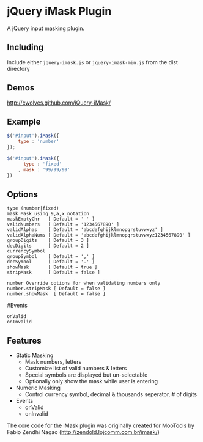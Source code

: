 # jQuery iMask Plugin

  A jQuery input masking plugin.

## Including

  Include either `jquery-imask.js` or `jquery-imask-min.js` from the dist directory

## Demos

  http://cwolves.github.com/jQuery-iMask/

## Example

```js
$('#input').iMask({
    type : 'number'
});

$('#input').iMask({
      type : 'fixed'
    , mask : '99/99/99'
})
```

## Options

```
type (number|fixed)
mask Mask using 9,a,x notation
maskEmptyChr   [ Default = ' ' ]
validNumbers   [ Default = '1234567890' ]
validAlphas    [ Default = 'abcdefghijklmnopqrstuvwxyz' ]
validAlphaNums [ Default = 'abcdefghijklmnopqrstuvwxyz1234567890' ]
groupDigits    [ Default = 3 ]
decDigits      [ Default = 2 ]
currencySymbol
groupSymbol    [ Default = ',' ]
decSymbol      [ Default = '.' ]
showMask       [ Default = true ]
stripMask      [ Default = false ]

number Override options for when validating numbers only
number.stripMask [ Default = false ]
number.showMask  [ Default = false ]
```

#Events

```
onValid
onInvalid
```


## Features
- Static Masking
   - Mask numbers, letters
   - Customize list of valid numbers & letters
   - Special symbols are displayed but un-selectable
   - Optionally only show the mask while user is entering
- Numeric Masking
    - Control currency symbol, decimal & thousands seperator, # of digits
- Events
    - onValid
    - onInvalid

The core code for the iMask plugin was originally created for MooTools by Fabio Zendhi Nagao (http://zendold.lojcomm.com.br/imask/)